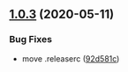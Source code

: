 ## [1.0.3](https://github.com/jeantimex/umd-lib/compare/v1.0.2...v1.0.3) (2020-05-11)


### Bug Fixes

* move .releaserc ([92d581c](https://github.com/jeantimex/umd-lib/commit/92d581cebcfe200c2ba1ef85f99280d2a80cf7f7))
